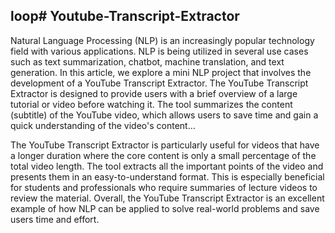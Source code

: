 loop# Youtube-Transcript-Extractor
---
Natural Language Processing (NLP) is an increasingly popular technology field with various applications. NLP is being utilized in several use cases such as text summarization, chatbot, machine translation, and text generation. In this article, we explore a mini NLP project that involves the development of a YouTube Transcript Extractor. The YouTube Transcript Extractor is designed to provide users with a brief overview of a large tutorial or video before watching it. The tool summarizes the content (subtitle) of the YouTube video, which allows users to save time and gain a quick understanding of the video's content...

The YouTube Transcript Extractor is particularly useful for videos that have a longer duration where the core content is only a small percentage of the total video length. The tool extracts all the important points of the video and presents them in an easy-to-understand format. This is especially beneficial for students and professionals who require summaries of lecture videos to review the material. Overall, the YouTube Transcript Extractor is an excellent example of how NLP can be applied to solve real-world problems and save users time and effort.
